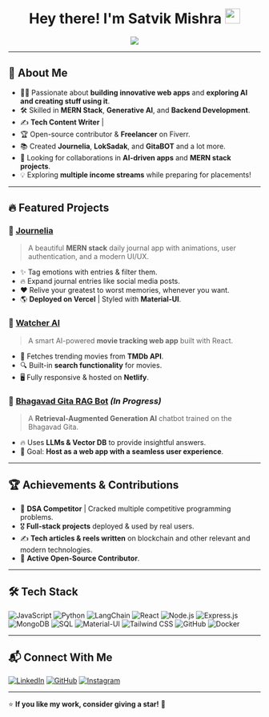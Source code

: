 <h1 align="center">Hey there! I'm Satvik Mishra <img src="https://media.giphy.com/media/hvRJCLFzcasrR4ia7z/giphy.gif" width="30px"></h1>
<p align="center">
  <img src="https://readme-typing-svg.herokuapp.com?color=00C2FF&lines=Full-Stack+Developer;MERN+Stack+Enthusiast;Tech+Content+Writer;AI+Explorer+And+Developer;Open+Source+Contributor&center=true&width=500&height=50">
</p>

---

## 🚀 About Me

- 👨‍💻 Passionate about **building innovative web apps** and **exploring AI and creating stuff using it**.
- 🛠️ Skilled in **MERN Stack**, **Generative AI**, and **Backend Development**.
- ✍️ **Tech Content Writer** |
- 🏆 Open-source contributor & **Freelancer** on Fiverr.
- 📚 Created **Journelia**, **LokSadak**, and **GitaBOT** and a lot more.
- 🚀 Looking for collaborations in **AI-driven apps** and **MERN stack projects**.
- 💡 Exploring **multiple income streams** while preparing for placements!

---

## 🔥 Featured Projects

### 📖 [Journelia](https://journelia.vercel.app/)
> A beautiful **MERN stack** daily journal app with animations, user authentication, and a modern UI/UX.

- ✨ Tag emotions with entries & filter them.
- 🔥 Expand journal entries like social media posts.
- ❤️ Relive your greatest to worst memories, whenever you want.
- 🌎 **Deployed on Vercel** | Styled with **Material-UI**.

### 🎥 [Watcher AI](https://watcherai.netlify.app/)
> A smart AI-powered **movie tracking web app** built with React.

- 🚀 Fetches trending movies from **TMDb API**.
- 🔍 Built-in **search functionality** for movies.
- 🖥️ Fully responsive & hosted on **Netlify**.

### 🧠 [Bhagavad Gita RAG Bot](https://github.com/satvikmishra/gita-bot) *(In Progress)*
> A **Retrieval-Augmented Generation AI** chatbot trained on the Bhagavad Gita.

- 🔥 Uses **LLMs & Vector DB** to provide insightful answers.
- 🚀 Goal: **Host as a web app with a seamless user experience**.

---

## 🏆 Achievements & Contributions

- 🥇 **DSA Competitor** | Cracked multiple competitive programming problems.
- 🎖️ **Full-stack projects** deployed & used by real users.
- ✍️ **Tech articles & reels written** on blockchain and other relevant and modern technologies.
- 🌟 **Active Open-Source Contributor**.

---

## 🛠️ Tech Stack

![JavaScript](https://img.shields.io/badge/-JavaScript-F7DF1E?style=for-the-badge&logo=javascript&logoColor=black)
![Python](https://img.shields.io/badge/Python-FFD43B?style=for-the-badge&logo=python&logoColor=blue)
![LangChain](https://img.shields.io/badge/langchain-1C3C3C?style=for-the-badge&logo=langchain&logoColor=white)
![React](https://img.shields.io/badge/-React-61DAFB?style=for-the-badge&logo=react&logoColor=black)
![Node.js](https://img.shields.io/badge/-Node.js-339933?style=for-the-badge&logo=node.js&logoColor=white)
![Express.js](https://img.shields.io/badge/-Express.js-000000?style=for-the-badge&logo=express&logoColor=white)
![MongoDB](https://img.shields.io/badge/-MongoDB-47A248?style=for-the-badge&logo=mongodb&logoColor=white)
![SQL](https://img.shields.io/badge/MySQL-005C84?style=for-the-badge&logo=mysql&logoColor=white)
![Material-UI](https://img.shields.io/badge/-Material--UI-0081CB?style=for-the-badge&logo=mui&logoColor=white)
![Tailwind CSS](https://img.shields.io/badge/-TailwindCSS-38B2AC?style=for-the-badge&logo=tailwind-css&logoColor=white)
![GitHub](https://img.shields.io/badge/-GitHub-181717?style=for-the-badge&logo=github&logoColor=white)
![Docker](https://img.shields.io/badge/-Docker-2496ED?style=for-the-badge&logo=docker&logoColor=white)


---

## 📬 Connect With Me

[![LinkedIn](https://img.shields.io/badge/-LinkedIn-blue?style=for-the-badge&logo=linkedin&logoColor=white)](https://www.linkedin.com/in/satvik-mishra-developer/)
[![GitHub](https://img.shields.io/badge/-GitHub-181717?style=for-the-badge&logo=github&logoColor=white)](https://github.com/satvikmishra44)
[![Instagram](https://img.shields.io/badge/Instagram-E4405F?style=for-the-badge&logo=instagram&logoColor=white)](https://www.instagram.com/satvik_mishra_44/)


---

⭐ **If you like my work, consider giving a star!** 🚀

